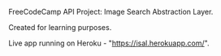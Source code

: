 FreeCodeCamp API Project: Image Search Abstraction Layer.

Created for learning purposes.

Live app running on Heroku - "https://isal.herokuapp.com/".